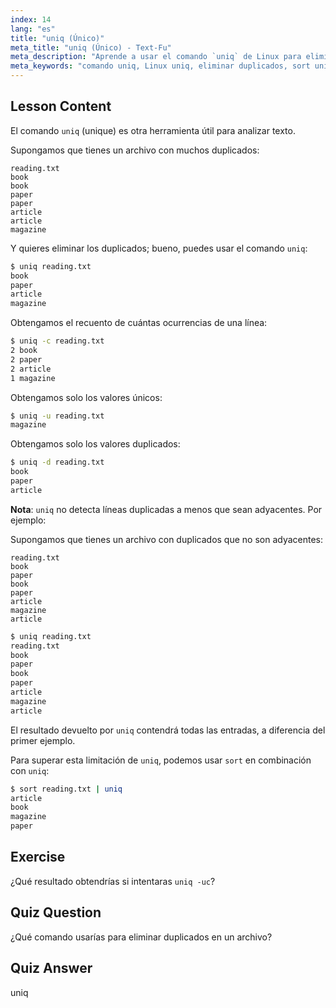 ```yaml
---
index: 14
lang: "es"
title: "uniq (Único)"
meta_title: "uniq (Único) - Text-Fu"
meta_description: "Aprende a usar el comando `uniq` de Linux para eliminar líneas duplicadas de archivos de texto. Descubre opciones como -c, -u, -d, y combínalo con `sort` para una limpieza de datos efectiva."
meta_keywords: "comando uniq, Linux uniq, eliminar duplicados, sort uniq, tutorial Linux, procesamiento de texto, Linux para principiantes, guía Linux"
---
```


## Lesson Content

El comando `uniq` (unique) es otra herramienta útil para analizar texto.

Supongamos que tienes un archivo con muchos duplicados:

```plaintext
reading.txt
book
book
paper
paper
article
article
magazine
```

Y quieres eliminar los duplicados; bueno, puedes usar el comando `uniq`:

```bash
$ uniq reading.txt
book
paper
article
magazine
```

Obtengamos el recuento de cuántas ocurrencias de una línea:

```bash
$ uniq -c reading.txt
2 book
2 paper
2 article
1 magazine
```

Obtengamos solo los valores únicos:

```bash
$ uniq -u reading.txt
magazine
```

Obtengamos solo los valores duplicados:

```bash
$ uniq -d reading.txt
book
paper
article
```

**Nota**: `uniq` no detecta líneas duplicadas a menos que sean adyacentes. Por ejemplo:

Supongamos que tienes un archivo con duplicados que no son adyacentes:

```plaintext
reading.txt
book
paper
book
paper
article
magazine
article
```

```bash
$ uniq reading.txt
reading.txt
book
paper
book
paper
article
magazine
article
```

El resultado devuelto por `uniq` contendrá todas las entradas, a diferencia del primer ejemplo.

Para superar esta limitación de `uniq`, podemos usar `sort` en combinación con `uniq`:

```bash
$ sort reading.txt | uniq
article
book
magazine
paper
```

## Exercise

¿Qué resultado obtendrías si intentaras `uniq -uc`?

## Quiz Question

¿Qué comando usarías para eliminar duplicados en un archivo?

## Quiz Answer

uniq
